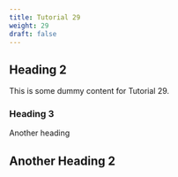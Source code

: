 ```yaml
---
title: Tutorial 29
weight: 29
draft: false
---
```


## Heading 2

This is some dummy content for Tutorial 29.

### Heading 3

Another heading

## Another Heading 2


